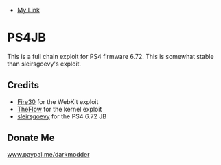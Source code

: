 * [My Link](https://shahabkhan99.github.io/PS4JB-1/)

# PS4JB

This is a full chain exploit for PS4 firmware 6.72. This is somewhat stable than sleirsgoevy's exploit.

## Credits

* [Fire30](https://github.com/Fire30/bad_hoist) for the WebKit exploit
* [TheFlow](https://hackerone.com/reports/826026) for the kernel exploit
* [sleirsgoevy](https://github.com/sleirsgoevy/ps4jb) for the PS4 6.72 JB

## Donate Me

www.paypal.me/darkmodder
